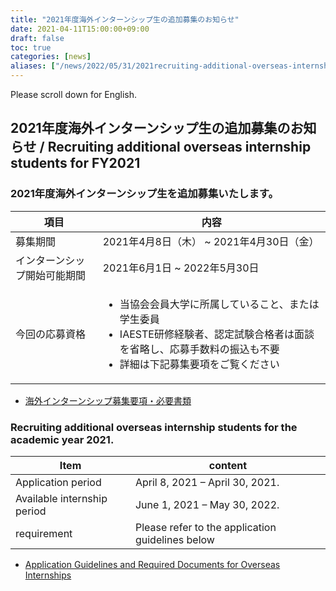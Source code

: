 ```yaml
---
title: "2021年度海外インターンシップ生の追加募集のお知らせ"
date: 2021-04-11T15:00:00+09:00
draft: false
toc: true
categories: [news]
aliases: ["/news/2022/05/31/2021recruiting-additional-overseas-internship-students/"]
---
```

Please scroll down for English.

## 2021年度海外インターンシップ生の追加募集のお知らせ / Recruiting additional overseas internship students for FY2021

### 2021年度海外インターンシップ生を追加募集いたします。
 
| 項目         |  内容                                 |
| ------------ | ------------------------------------ |
| 募集期間      |  2021年4月8日（木） ~ 2021年4月30日（金）    |
| インターンシップ開始可能期間 |  2021年6月1日 ~ 2022年5月30日 | 
| 今回の応募資格 | <ul><li>当協会会員大学に所属していること、または学生委員</li><li>IAESTE研修経験者、認定試験合格者は面談を省略し、応募手数料の振込も不要</li><li> 詳細は下記募集要項をご覧ください</li></ul> |

- [海外インターンシップ募集要項・必要書類](/internship/required-docs)

### Recruiting additional overseas internship students for the academic year 2021.
 
| Item                        |  content                                         |
| --------------------------- | ------------------------------------------------ |
| Application period          | April 8, 2021 – April 30, 2021.                  |
| Available internship period | June 1, 2021 – May 30, 2022.                     | 
| requirement                 | Please refer to the application guidelines below |

- [Application Guidelines and Required Documents for Overseas Internships](/internship/required-docs)
